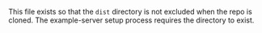 This file exists so that the `dist` directory is not excluded when the repo is cloned. The example-server setup process requires the directory to exist.